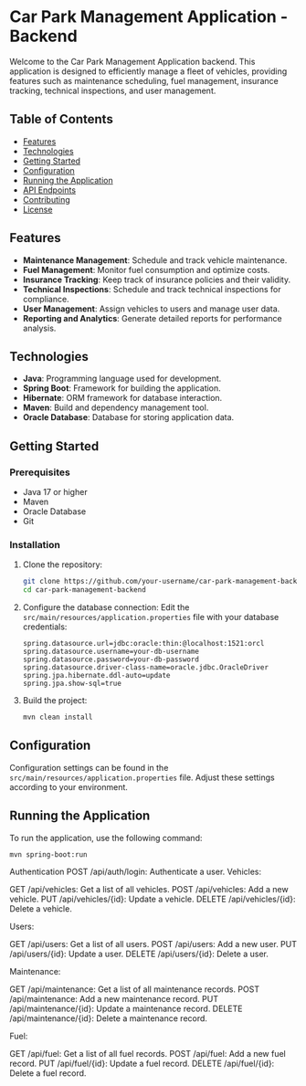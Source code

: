 # Car Park Management Application - Backend

Welcome to the Car Park Management Application backend. This application is designed to efficiently manage a fleet of vehicles, providing features such as maintenance scheduling, fuel management, insurance tracking, technical inspections, and user management.

## Table of Contents
- [Features](#features)
- [Technologies](#technologies)
- [Getting Started](#getting-started)
- [Configuration](#configuration)
- [Running the Application](#running-the-application)
- [API Endpoints](#api-endpoints)
- [Contributing](#contributing)
- [License](#license)

## Features
- **Maintenance Management**: Schedule and track vehicle maintenance.
- **Fuel Management**: Monitor fuel consumption and optimize costs.
- **Insurance Tracking**: Keep track of insurance policies and their validity.
- **Technical Inspections**: Schedule and track technical inspections for compliance.
- **User Management**: Assign vehicles to users and manage user data.
- **Reporting and Analytics**: Generate detailed reports for performance analysis.

## Technologies
- **Java**: Programming language used for development.
- **Spring Boot**: Framework for building the application.
- **Hibernate**: ORM framework for database interaction.
- **Maven**: Build and dependency management tool.
- **Oracle Database**: Database for storing application data.

## Getting Started

### Prerequisites
- Java 17 or higher
- Maven
- Oracle Database
- Git

### Installation
1. Clone the repository:
    ```sh
    git clone https://github.com/your-username/car-park-management-backend.git
    cd car-park-management-backend
    ```

2. Configure the database connection:
    Edit the `src/main/resources/application.properties` file with your database credentials:
    ```properties
    spring.datasource.url=jdbc:oracle:thin:@localhost:1521:orcl
    spring.datasource.username=your-db-username
    spring.datasource.password=your-db-password
    spring.datasource.driver-class-name=oracle.jdbc.OracleDriver
    spring.jpa.hibernate.ddl-auto=update
    spring.jpa.show-sql=true
    ```

3. Build the project:
    ```sh
    mvn clean install
    ```

## Configuration
Configuration settings can be found in the `src/main/resources/application.properties` file. Adjust these settings according to your environment.

## Running the Application
To run the application, use the following command:
```sh
mvn spring-boot:run
```

Authentication
POST /api/auth/login: Authenticate a user.
Vehicles:

GET /api/vehicles: Get a list of all vehicles.
POST /api/vehicles: Add a new vehicle.
PUT /api/vehicles/{id}: Update a vehicle.
DELETE /api/vehicles/{id}: Delete a vehicle.

Users:

GET /api/users: Get a list of all users.
POST /api/users: Add a new user.
PUT /api/users/{id}: Update a user.
DELETE /api/users/{id}: Delete a user.

Maintenance:

GET /api/maintenance: Get a list of all maintenance records.
POST /api/maintenance: Add a new maintenance record.
PUT /api/maintenance/{id}: Update a maintenance record.
DELETE /api/maintenance/{id}: Delete a maintenance record.

Fuel:

GET /api/fuel: Get a list of all fuel records.
POST /api/fuel: Add a new fuel record.
PUT /api/fuel/{id}: Update a fuel record.
DELETE /api/fuel/{id}: Delete a fuel record.
